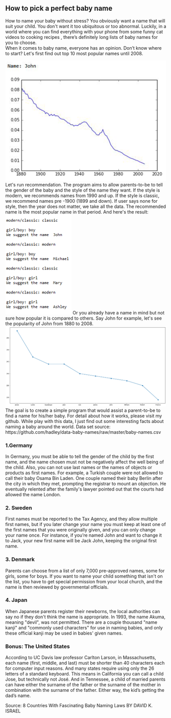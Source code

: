 ## How to pick a perfect baby name
How to name your baby without stress? You obviously want a name that will suit your child. You don't want it too ubiquitous or too abnormal. Luckily, in a world where you can find everything with your phone from some funny cat videos to cooking recipes , there’s definitely long lists of baby names for you to choose. 
<br>
When it comes to baby name, everyone has an opinion.  Don’t know where to start? 
Let's first find out top 10 most popular names until 2008.

<img src="images/Capture.png"/>
Let's run recommendation. The program aims to allow parents-to-be to tell the gender of the baby and the style of the name they want. If the style is modern, we recommends names from 1990 and up. If the style is classic, we recommend names pre -1900 (1899 and down). If user says none for style, then the year does not matter, we take all the data. The recommended name is the most popular name in that period.
And here's the result:

<img src="images/recom.png"/>
Or you already have a name in mind but not sure how popular it is compared to others. Say John for example, let's see the popularity of John from 1880 to 2008.

<img src="images/name.png"/>
The goal is to create a simple program that would assist a parent-to-be to find a name for his/her baby. For detail about how it works, please visit my github. While play with this data, I just find out some interesting facts about naming a baby around the world.
Data set source: https://github.com/hadley/data-baby-names/raw/master/baby-names.csv

### 1.Germany
In Germany, you must be able to tell the gender of the child by the first name, and the name chosen must not be negatively affect the well being of the child. Also, you can not use last names or the names of objects or products as first names. For example, a Turkish couple were not allowed to call their baby Osama Bin Laden. One couple named their baby Berlin after the city in which they met, prompting the registrar to mount an objection. He eventually relented after the family's lawyer pointed out that the courts had allowed the name London.

### 2. Sweden
First names must be reported to the Tax Agency, and they allow multiple first names, but if you later change your name you must keep at least one of the first names that you were originally given, and you can only change your name once. For instance, if you’re named John and want to change it to Jack, your new first name will be Jack John, keeping the original first name.

### 3. Denmark
Parents can choose from a list of only 7,000 pre-approved names, some for girls, some for boys. If you want to name your child something that isn't on the list, you have to get special permission from your local church, and the name is then reviewed by governmental officials.

### 4. Japan
When Japanese parents register their newborns, the local authorities can say no if they don't think the name is appropriate. In 1993, the name Akuma, meaning "devil", was not permitted. There are a couple thousand "name kanji" and "commonly used characters" for use in naming babies, and only these official kanji may be used in babies' given names.

### Bonus: The United States
According to UC Davis law professor Carlton Larson, in Massachusetts, each name (first, middle, and last) must be shorter than 40 characters each for computer input reasons. And many states require using only the 26 letters of a standard keyboard. This means in California you can call a child Jose, but technically not José. And in Tennessee, a child of married parents can have either the surname of the father or the surname of the mother in combination with the surname of the father. Either way, the kid’s getting the dad’s name.

Source:  8 Countries With Fascinating Baby Naming Laws BY DAVID K. ISRAEL 
